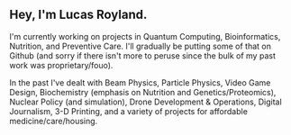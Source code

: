 <h2 align="left">Hey, I'm Lucas Royland.</h2>
<p align="left">
  I'm currently working on projects in Quantum Computing, Bioinformatics, Nutrition, and Preventive Care. I'll gradually be putting some of that on Github (and sorry if there isn't more to peruse since the bulk of my past work was proprietary/fouo).
</p>
<p align="left">
  In the past I've dealt with Beam Physics, Particle Physics, Video Game Design, Biochemistry (emphasis on Nutrition and Genetics/Proteomics), Nuclear Policy (and simulation), Drone Development & Operations, Digital Journalism, 3-D Printing, and a variety of projects for affordable medicine/care/housing.
</p>

<!--
**lroyland/lroyland** is a ✨ _special_ ✨ repository because its `README.md` (this file) appears on your GitHub profile.

Here are some ideas to get you started:

- 🔭 I’m currently working on ...
- 🌱 I’m currently learning ...
- 👯 I’m looking to collaborate on ...
- 🤔 I’m looking for help with ...
- 💬 Ask me about ...
- 📫 How to reach me: ...
- 😄 Pronouns: ...
- ⚡ Fun fact: ...
-->
